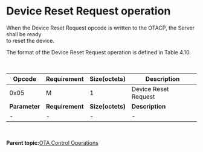 # Device Reset Request operation

When the Device Reset Request opcode is written to the OTACP, the Server shall be ready<br /> to reset the device.

The format of the Device Reset Request operation is defined in Table 4.10.

<br />

|**Opcode**|**Requirement**|**Size\(octets\)**|**Description**|
|----------|---------------|------------------|---------------|
|0x05|M|1|Device Reset Request|
|**Parameter**|**Requirement**|**Size\(octets\)**|**Description**|
|-|-|-|-|

<br />

**Parent topic:**[OTA Control Operations](GUID-FA1AB790-BF05-4FBA-B346-9D4CB88158DB.md)

